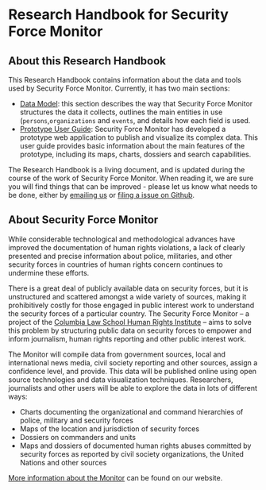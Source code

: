 # Research Handbook for Security Force Monitor

## About this Research Handbook

This Research Handbook contains information about the data and tools used by Security Force Monitor. Currently, it has two main sections:

 * [Data Model](/datamodel/README.md): this section describes the way that Security Force Monitor structures the data it collects, outlines the main entities in use (```persons```,```organizations``` and ```events```, and details how each field is used. 
 * [Prototype User Guide](/userguide/README.md): Security Force Monitor has developed a prototype web application to publish and visualize its complex data. This user guide provides basic information about the main features of the prototype, including its maps, charts, dossiers and search capabilities.

The Research Handbook is a living document, and is updated during the course of the work of Security Force Monitor. When reading it, we are sure you will find things that can be improved - please let us know what needs to be done, either by [emailing us](mailto:info@securityforcemonitor.org) or [filing a issue on Github](https://github.com/security-force-monitor/sfm-research-handbook/issues). 

## About Security Force Monitor

While considerable technological and methodological advances have improved the documentation of human rights violations, a lack of clearly presented and precise information about police, militaries, and other security forces in countries of human rights concern continues to undermine these efforts.

There is a great deal of publicly available data on security forces, but it is unstructured and scattered amongst a wide variety of sources, making it prohibitively costly for those engaged in public interest work to understand the security forces of a particular country. The Security Force Monitor – a project of the [Columbia Law School Human Rights Institute](http://web.law.columbia.edu/human-rights-institute) – aims to solve this problem by structuring public data on security forces to empower and inform journalism, human rights reporting and other public interest work.

The Monitor will compile data from government sources, local and international news media, civil society reporting and other sources, assign a confidence level, and provide. This data will be published online using open source technologies and data visualization techniques. Researchers, journalists and other users will be able to explore the data in lots of different ways:

* Charts documenting the organizational and command hierarchies of police, military and security forces
* Maps of the location and jurisdiction of security forces
* Dossiers on commanders and units
* Maps and dossiers of documented human rights abuses committed by security forces as reported by civil society organizations, the United Nations and other sources

[More information about the Monitor](https://securityforcemonitor.org) can be found on our website.  


